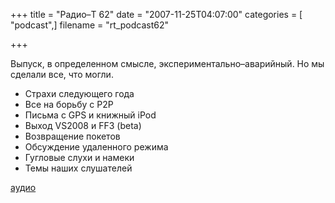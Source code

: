 +++
title = "Радио–Т 62"
date = "2007-11-25T04:07:00"
categories = [ "podcast",]
filename = "rt_podcast62"

+++

Выпуск, в определенном смысле, экспериментально–аварийный. Но мы сделали все, что могли.

- Страхи следующего года
- Все на борьбу с P2P
- Письма с GPS и книжный iPod
- Выход VS2008 и FF3 (beta)
- Возвращение покетов
- Обсуждение удаленного режима
- Гугловые слухи и намеки
- Темы наших слушателей

[аудио](https://cdn.radio-t.com/rt_podcast62.mp3)
<audio src="https://cdn.radio-t.com/rt_podcast62.mp3" preload="none"></audio>